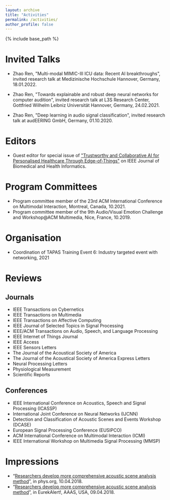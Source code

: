 ```yaml
---
layout: archive
title: "Activities"
permalink: /activities/
author_profile: false
---
```

{% include base_path %}

# Invited Talks
* Zhao Ren, "Multi-modal MIMIC-III ICU data: Recent AI breakthroughs", invited research talk at Medizinische Hochschule Hannover, Germany, 18.01.2022.

* Zhao Ren, "Towards explainable and robust deep neural networks for computer audition", invited research talk at L3S Research Center, Gottfried Wilhelm Leibniz Universität Hannover, Germany, 24.02.2021.

* Zhao Ren, "Deep learning in audio signal classification", invited research talk at audEERING GmbH, Germany, 01.10.2020.

# Editors
* Guest editor for special issue of <a href="https://www.embs.org/jbhi/special-issues-page/trustworthy-and-collaborative-ai-for-personalised-healthcare-through-edge-of-things/" target="_blank">"Trustworthy and Collaborative AI for Personalised Healthcare Through Edge-of-Things"</a> on IEEE Journal of Biomedical and Health Informatics.

# Program Committees
* Program committee member of the 23rd ACM International Conference on Multimodal Interaction, Montreal, Canada, 10.2021.
* Program committee member of the 9th Audio/Visual Emotion Challenge and Workshop@ACM Multimedia, Nice, France, 10.2019.

# Organisation
* Coordination of TAPAS Training Event 6: Industry targeted event with networking, 2021

# Reviews
## Journals
* IEEE Transactions on Cybernetics
* IEEE Transactions on Multimedia
* IEEE Transactions on Affective Computing
* IEEE Journal of Selected Topics in Signal Processing
* IEEE/ACM Transactions on Audio, Speech, and Language Processing
* IEEE Internet of Things Journal
* IEEE Access
* IEEE Sensors Letters
* The Journal of the Acoustical Society of America
* The Journal of the Acoustical Society of America Express Letters
* Neural Processing Letters
* Physiological Measurement
* Scientific Reports

## Conferences
* IEEE International Conference on Acoustics, Speech and Signal Processing (ICASSP)
* International Joint Conference on Neural Networks (IJCNN)
* Detection and Classification of Acoustic Scenes and Events Workshop (DCASE)
* European Signal Processing Conference (EUSIPCO)
* ACM International Conference on Multimodal Interaction (ICMI)
* IEEE International Workshop on Multimedia Signal Processing (MMSP)

# Impressions
* “<a href="https://phys.org/news/2018-04-comprehensive-acoustic-scene-analysis-method.html" target="_blank">Researchers develop more comprehensive acoustic scene analysis method</a>”, in phys.org, 10.04.2018.
* “<a href="https://www.eurekalert.org/multimedia/pub/167512.php" target="_blank">Researchers develop more comprehensive acoustic scene analysis method</a>”, in EurekAlert!, AAAS, USA, 09.04.2018.


